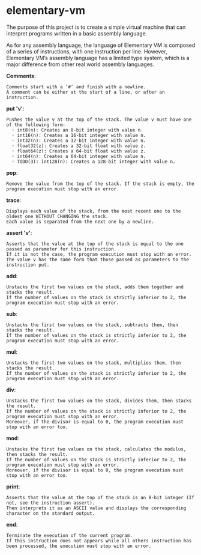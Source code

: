# elementary-vm
The purpose of this project is to create a simple virtual machine that can interpret programs written in a basic assembly language.

As for any assembly language, the language of Elementary VM is composed of a series of instructions, with one instruction per line.
However, Elementary VM’s assembly language has a limited type system, which is a major difference from other real world assembly languages.

<b>Comments</b>:

    Comments start with a ’#’ and finish with a newline.
    A comment can be either at the start of a line, or after an instruction.

<b>put 'v'</b>:

    Pushes the value v at the top of the stack. The value v must have one of the following form:
      ◦ int8(n): Creates an 8-bit integer with value n.
      ◦ int16(n): Creates a 16-bit integer with value n.
      ◦ int32(n): Creates a 32-bit integer with value n.
      ◦ float32(z): Creates a 32-bit float with value z.
      ◦ float64(z): Creates a 64-bit float with value z.
      ◦ int64(n): Creates a 64-bit integer with value n.
      ◦ TODO(3): int128(n): Creates a 128-bit integer with value n.
      
<b>pop</b>:

    Remove the value from the top of the stack. If the stack is empty, the program execution must stop with an error.
    
<b>trace</b>:

    Displays each value of the stack, from the most recent one to the oldest one WITHOUT CHANGING the stack.
    Each value is separated from the next one by a newline.
  
<b>assert 'v'</b>:

    Asserts that the value at the top of the stack is equal to the one passed as parameter for this instruction.
    If it is not the case, the program execution must stop with an error.
    The value v has the same form that those passed as parameters to the instruction put.

<b>add</b>:

    Unstacks the first two values on the stack, adds them together and stacks the result.
    If the number of values on the stack is strictly inferior to 2, the program execution must stop with an error.
 
<b>sub</b>:

    Unstacks the first two values on the stack, subtracts them, then stacks the result.
    If the number of values on the stack is strictly inferior to 2, the program execution must stop with an error.
   
<b>mul</b>:

    Unstacks the first two values on the stack, multiplies them, then stacks the result.
    If the number of values on the stack is strictly inferior to 2, the program execution must stop with an error.

<b>div</b>:

    Unstacks the first two values on the stack, divides them, then stacks the result.
    If the number of values on the stack is strictly inferior to 2, the program execution must stop with an error.
    Moreover, if the divisor is equal to 0, the program execution must stop with an error too.
    
<b>mod</b>:

    Unstacks the first two values on the stack, calculates the modulus, then stacks the result.
    If the number of values on the stack is strictly inferior to 2, the program execution must stop with an error.
    Moreover, if the divisor is equal to 0, the program execution must stop with an error too.
 
<b>print</b>:

    Asserts that the value at the top of the stack is an 8-bit integer (If not, see the instruction assert).
    Then interprets it as an ASCII value and displays the corresponding character on the standard output.
    
<b>end</b>:

    Terminate the execution of the current program.
    If this instruction does not appears while all others instruction has been processed, the execution must stop with an error.
  
